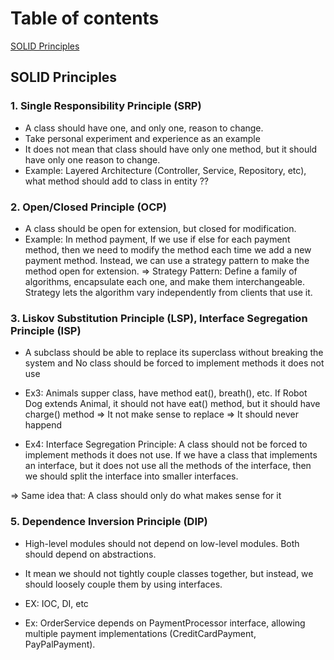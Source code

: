 # Table of contents

[SOLID Principles](#solid-principles)

## SOLID Principles

### 1. Single Responsibility Principle (SRP)

- A class should have one, and only one, reason to change.
- Take personal experiment and experience as an example
- It does not mean that class should have only one method, but it should have only one reason to change.
- Example: Layered Architecture (Controller, Service, Repository, etc), what method should add to class in entity ??

### 2. Open/Closed Principle (OCP)

- A class should be open for extension, but closed for modification.
- Example: In method payment, If we use if else for each payment method, then we need to modify the method each time we add a new payment method. Instead, we can use a strategy pattern to make the method open for extension.
  => Strategy Pattern: Define a family of algorithms, encapsulate each one, and make them interchangeable. Strategy lets the algorithm vary independently from clients that use it.

### 3. Liskov Substitution Principle (LSP), Interface Segregation Principle (ISP)

- A subclass should be able to replace its superclass without breaking the system and No class should be forced to implement methods it does not use

- Ex3: Animals supper class, have method eat(), breath(), etc. If Robot Dog extends Animal, it should not have eat() method, but it should have charge() method => It not make sense to replace => It should never happend
- Ex4: Interface Segregation Principle: A class should not be forced to implement methods it does not use. If we have a class that implements an interface, but it does not use all the methods of the interface, then we should split the interface into smaller interfaces.

=> Same idea that: A class should only do what makes sense for it

### 5. Dependence Inversion Principle (DIP)

- High-level modules should not depend on low-level modules. Both should depend on abstractions.
- It mean we should not tightly couple classes together, but instead, we should loosely couple them by using interfaces.

- EX: IOC, DI, etc
- Ex: OrderService depends on PaymentProcessor interface, allowing multiple payment implementations (CreditCardPayment, PayPalPayment).
